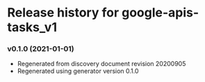 # Release history for google-apis-tasks_v1

### v0.1.0 (2021-01-01)

* Regenerated from discovery document revision 20200905
* Regenerated using generator version 0.1.0


